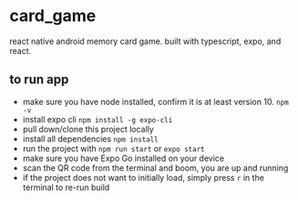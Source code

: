 # card_game

react native android memory card game. built with typescript, expo, and react.

## to run app

-   make sure you have node installed, confirm it is at least version 10. `npm -v`
-   install expo cli `npm install -g expo-cli`
-   pull down/clone this project locally
-   install all dependencies `npm install`
-   run the project with `npm run start` or `expo start`
-   make sure you have Expo Go installed on your device
-   scan the QR code from the terminal and boom, you are up and running
-   if the project does not want to initially load, simply press `r` in the terminal to re-run build
